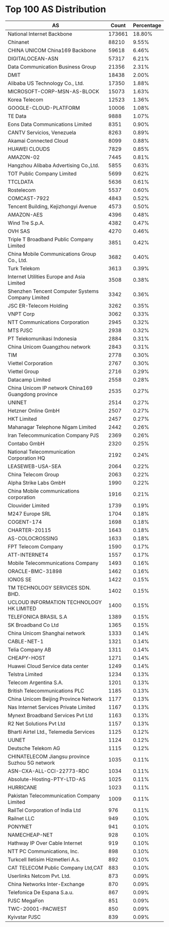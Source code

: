 # Top 100 AS Distribution
| AS | Count | Percentage |
|----|----|----|
| National Internet Backbone | 173661 | 18.80% |
| Chinanet | 88210 | 9.55% |
| CHINA UNICOM China169 Backbone | 59618 | 6.46% |
| DIGITALOCEAN-ASN | 57317 | 6.21% |
| Data Communication Business Group | 21356 | 2.31% |
| DMIT | 18438 | 2.00% |
| Alibaba US Technology Co., Ltd. | 17350 | 1.88% |
| MICROSOFT-CORP-MSN-AS-BLOCK | 15073 | 1.63% |
| Korea Telecom | 12523 | 1.36% |
| GOOGLE-CLOUD-PLATFORM | 10006 | 1.08% |
| TE Data | 9888 | 1.07% |
| Eons Data Communications Limited | 8351 | 0.90% |
| CANTV Servicios, Venezuela | 8263 | 0.89% |
| Akamai Connected Cloud | 8099 | 0.88% |
| HUAWEI CLOUDS | 7829 | 0.85% |
| AMAZON-02 | 7445 | 0.81% |
| Hangzhou Alibaba Advertising Co.,Ltd. | 5855 | 0.63% |
| TOT Public Company Limited | 5699 | 0.62% |
| TTCLDATA | 5636 | 0.61% |
| Rostelecom | 5537 | 0.60% |
| COMCAST-7922 | 4843 | 0.52% |
| Tencent Building, Kejizhongyi Avenue | 4573 | 0.50% |
| AMAZON-AES | 4396 | 0.48% |
| Wind Tre S.p.A. | 4382 | 0.47% |
| OVH SAS | 4270 | 0.46% |
| Triple T Broadband Public Company Limited | 3851 | 0.42% |
| China Mobile Communications Group Co., Ltd. | 3682 | 0.40% |
| Turk Telekom | 3613 | 0.39% |
| Internet Utilities Europe and Asia Limited | 3508 | 0.38% |
| Shenzhen Tencent Computer Systems Company Limited | 3342 | 0.36% |
| JSC ER-Telecom Holding | 3262 | 0.35% |
| VNPT Corp | 3062 | 0.33% |
| NTT Communications Corporation | 2945 | 0.32% |
| MTS PJSC | 2938 | 0.32% |
| PT Telekomunikasi Indonesia | 2884 | 0.31% |
| China Unicom Guangzhou network | 2843 | 0.31% |
| TIM | 2778 | 0.30% |
| Viettel Corporation | 2767 | 0.30% |
| Viettel Group | 2716 | 0.29% |
| Datacamp Limited | 2558 | 0.28% |
| China Unicom IP network China169 Guangdong province | 2535 | 0.27% |
| UNINET | 2514 | 0.27% |
| Hetzner Online GmbH | 2507 | 0.27% |
| HKT Limited | 2457 | 0.27% |
| Mahanagar Telephone Nigam Limited | 2442 | 0.26% |
| Iran Telecommunication Company PJS | 2369 | 0.26% |
| Contabo GmbH | 2320 | 0.25% |
| National Telecommunication Corporation HQ | 2192 | 0.24% |
| LEASEWEB-USA-SEA | 2064 | 0.22% |
| China Telecom Group | 2063 | 0.22% |
| Alpha Strike Labs GmbH | 1990 | 0.22% |
| China Mobile communications corporation | 1916 | 0.21% |
| Clouvider Limited | 1739 | 0.19% |
| M247 Europe SRL | 1704 | 0.18% |
| COGENT-174 | 1698 | 0.18% |
| CHARTER-20115 | 1643 | 0.18% |
| AS-COLOCROSSING | 1633 | 0.18% |
| FPT Telecom Company | 1590 | 0.17% |
| ATT-INTERNET4 | 1557 | 0.17% |
| Mobile Telecommunications Company | 1493 | 0.16% |
| ORACLE-BMC-31898 | 1462 | 0.16% |
| IONOS SE | 1422 | 0.15% |
| TM TECHNOLOGY SERVICES SDN. BHD. | 1402 | 0.15% |
| UCLOUD INFORMATION TECHNOLOGY HK LIMITED | 1400 | 0.15% |
| TELEFONICA BRASIL S.A | 1389 | 0.15% |
| SK Broadband Co Ltd | 1365 | 0.15% |
| China Unicom Shanghai network | 1333 | 0.14% |
| CABLE-NET-1 | 1321 | 0.14% |
| Telia Company AB | 1311 | 0.14% |
| CHEAPY-HOST | 1271 | 0.14% |
| Huawei Cloud Service data center | 1249 | 0.14% |
| Telstra Limited | 1234 | 0.13% |
| Telecom Argentina S.A. | 1201 | 0.13% |
| British Telecommunications PLC | 1185 | 0.13% |
| China Unicom Beijing Province Network | 1177 | 0.13% |
| Nas Internet Services Private Limited | 1167 | 0.13% |
| Mynext Broadband Services Pvt Ltd | 1163 | 0.13% |
| R2 Net Solutions Pvt Ltd | 1157 | 0.13% |
| Bharti Airtel Ltd., Telemedia Services | 1125 | 0.12% |
| UUNET | 1124 | 0.12% |
| Deutsche Telekom AG | 1115 | 0.12% |
| CHINATELECOM Jiangsu province Suzhou 5G network | 1035 | 0.11% |
| ASN-CXA-ALL-CCI-22773-RDC | 1034 | 0.11% |
| Absolute-Hosting-PTY-LTD-AS | 1025 | 0.11% |
| HURRICANE | 1023 | 0.11% |
| Pakistan Telecommunication Company Limited | 1009 | 0.11% |
| RailTel Corporation of India Ltd | 976 | 0.11% |
| Railnet LLC | 949 | 0.10% |
| PONYNET | 941 | 0.10% |
| NAMECHEAP-NET | 928 | 0.10% |
| Hathway IP Over Cable Internet | 919 | 0.10% |
| NTT PC Communications, Inc. | 898 | 0.10% |
| Turkcell Iletisim Hizmetleri A.s. | 892 | 0.10% |
| CAT TELECOM Public Company Ltd,CAT | 883 | 0.10% |
| Userlinks Netcom Pvt. Ltd. | 873 | 0.09% |
| China Networks Inter-Exchange | 870 | 0.09% |
| Telefonica De Espana S.a.u. | 867 | 0.09% |
| PJSC MegaFon | 851 | 0.09% |
| TWC-20001-PACWEST | 850 | 0.09% |
| Kyivstar PJSC | 839 | 0.09% |
